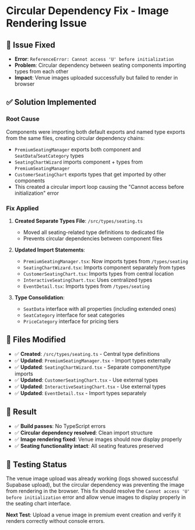 # Circular Dependency Fix - Image Rendering Issue

## 🚨 **Issue Fixed**
- **Error**: `ReferenceError: Cannot access 'U' before initialization`
- **Problem**: Circular dependency between seating components importing types from each other
- **Impact**: Venue images uploaded successfully but failed to render in browser

## ✅ **Solution Implemented**

### **Root Cause**
Components were importing both default exports and named type exports from the same files, creating circular dependency chains:
- `PremiumSeatingManager` exports both component and `SeatData`/`SeatCategory` types
- `SeatingChartWizard` imports component + types from `PremiumSeatingManager`
- `CustomerSeatingChart` exports types that get imported by other components
- This created a circular import loop causing the "Cannot access before initialization" error

### **Fix Applied**
1. **Created Separate Types File**: `/src/types/seating.ts`
   - Moved all seating-related type definitions to dedicated file
   - Prevents circular dependencies between component files

2. **Updated Import Statements**:
   - `PremiumSeatingManager.tsx`: Now imports types from `/types/seating`
   - `SeatingChartWizard.tsx`: Imports component separately from types
   - `CustomerSeatingChart.tsx`: Imports types from central location
   - `InteractiveSeatingChart.tsx`: Uses centralized types
   - `EventDetail.tsx`: Imports types from `/types/seating`

3. **Type Consolidation**:
   - `SeatData` interface with all properties (including extended ones)
   - `SeatCategory` interface for seat categories
   - `PriceCategory` interface for pricing tiers

## 🔧 **Files Modified**
- ✅ **Created**: `/src/types/seating.ts` - Central type definitions
- ✅ **Updated**: `PremiumSeatingManager.tsx` - Import types externally
- ✅ **Updated**: `SeatingChartWizard.tsx` - Separate component/type imports
- ✅ **Updated**: `CustomerSeatingChart.tsx` - Use external types
- ✅ **Updated**: `InteractiveSeatingChart.tsx` - Use external types
- ✅ **Updated**: `EventDetail.tsx` - Import types separately

## 🚀 **Result**
- ✅ **Build passes**: No TypeScript errors
- ✅ **Circular dependency resolved**: Clean import structure
- ✅ **Image rendering fixed**: Venue images should now display properly
- ✅ **Seating functionality intact**: All seating features preserved

## 🎯 **Testing Status**
The venue image upload was already working (logs showed successful Supabase upload), but the circular dependency was preventing the image from rendering in the browser. This fix should resolve the `Cannot access 'U' before initialization` error and allow venue images to display properly in the seating chart interface.

**Next Test**: Upload a venue image in premium event creation and verify it renders correctly without console errors.